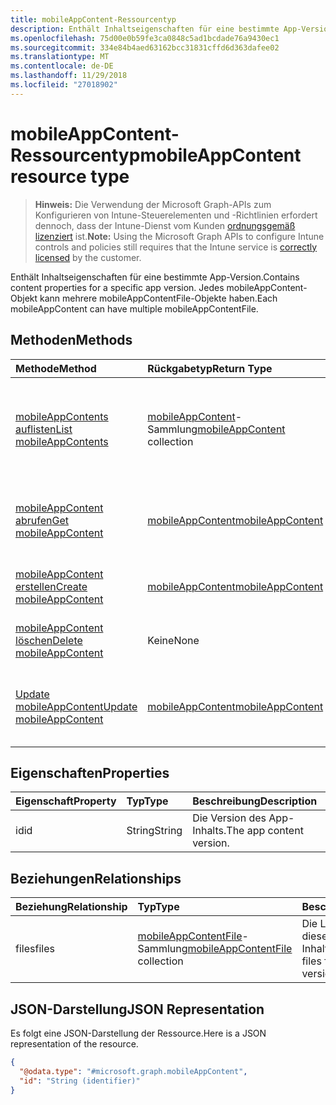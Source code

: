 ```yaml
---
title: mobileAppContent-Ressourcentyp
description: Enthält Inhaltseigenschaften für eine bestimmte App-Version. Jedes mobileAppContent-Objekt kann mehrere mobileAppContentFile-Objekte haben.
ms.openlocfilehash: 75d00e0b59fe3ca0848c5ad1bcdade76a9430ec1
ms.sourcegitcommit: 334e84b4aed63162bcc31831cffd6d363dafee02
ms.translationtype: MT
ms.contentlocale: de-DE
ms.lasthandoff: 11/29/2018
ms.locfileid: "27018902"
---
```

# <a name="mobileappcontent-resource-type"></a><span data-ttu-id="fe083-104">mobileAppContent-Ressourcentyp</span><span class="sxs-lookup"><span data-stu-id="fe083-104">mobileAppContent resource type</span></span>

> <span data-ttu-id="fe083-105">**Hinweis:** Die Verwendung der Microsoft Graph-APIs zum Konfigurieren von Intune-Steuerelementen und -Richtlinien erfordert dennoch, dass der Intune-Dienst vom Kunden [ordnungsgemäß lizenziert](https://go.microsoft.com/fwlink/?linkid=839381) ist.</span><span class="sxs-lookup"><span data-stu-id="fe083-105">**Note:** Using the Microsoft Graph APIs to configure Intune controls and policies still requires that the Intune service is [correctly licensed](https://go.microsoft.com/fwlink/?linkid=839381) by the customer.</span></span>

<span data-ttu-id="fe083-106">Enthält Inhaltseigenschaften für eine bestimmte App-Version.</span><span class="sxs-lookup"><span data-stu-id="fe083-106">Contains content properties for a specific app version.</span></span> <span data-ttu-id="fe083-107">Jedes mobileAppContent-Objekt kann mehrere mobileAppContentFile-Objekte haben.</span><span class="sxs-lookup"><span data-stu-id="fe083-107">Each mobileAppContent can have multiple mobileAppContentFile.</span></span>
## <a name="methods"></a><span data-ttu-id="fe083-108">Methoden</span><span class="sxs-lookup"><span data-stu-id="fe083-108">Methods</span></span>
|<span data-ttu-id="fe083-109">Methode</span><span class="sxs-lookup"><span data-stu-id="fe083-109">Method</span></span>|<span data-ttu-id="fe083-110">Rückgabetyp</span><span class="sxs-lookup"><span data-stu-id="fe083-110">Return Type</span></span>|<span data-ttu-id="fe083-111">Beschreibung</span><span class="sxs-lookup"><span data-stu-id="fe083-111">Description</span></span>|
|:---|:---|:---|
|[<span data-ttu-id="fe083-112">mobileAppContents auflisten</span><span class="sxs-lookup"><span data-stu-id="fe083-112">List mobileAppContents</span></span>](../api/intune-apps-mobileappcontent-list.md)|<span data-ttu-id="fe083-113">[mobileAppContent](../resources/intune-apps-mobileappcontent.md)-Sammlung</span><span class="sxs-lookup"><span data-stu-id="fe083-113">[mobileAppContent](../resources/intune-apps-mobileappcontent.md) collection</span></span>|<span data-ttu-id="fe083-114">Auflisten von Eigenschaften und Beziehungen der [mobileAppContent](../resources/intune-apps-mobileappcontent.md)-Objekte.</span><span class="sxs-lookup"><span data-stu-id="fe083-114">List properties and relationships of the [mobileAppContent](../resources/intune-apps-mobileappcontent.md) objects.</span></span>|
|[<span data-ttu-id="fe083-115">mobileAppContent abrufen</span><span class="sxs-lookup"><span data-stu-id="fe083-115">Get mobileAppContent</span></span>](../api/intune-apps-mobileappcontent-get.md)|[<span data-ttu-id="fe083-116">mobileAppContent</span><span class="sxs-lookup"><span data-stu-id="fe083-116">mobileAppContent</span></span>](../resources/intune-apps-mobileappcontent.md)|<span data-ttu-id="fe083-117">Lesen von Eigenschaften und Beziehungen des [mobileAppContent](../resources/intune-apps-mobileappcontent.md)-Objekts.</span><span class="sxs-lookup"><span data-stu-id="fe083-117">Read properties and relationships of the [mobileAppContent](../resources/intune-apps-mobileappcontent.md) object.</span></span>|
|[<span data-ttu-id="fe083-118">mobileAppContent erstellen</span><span class="sxs-lookup"><span data-stu-id="fe083-118">Create mobileAppContent</span></span>](../api/intune-apps-mobileappcontent-create.md)|[<span data-ttu-id="fe083-119">mobileAppContent</span><span class="sxs-lookup"><span data-stu-id="fe083-119">mobileAppContent</span></span>](../resources/intune-apps-mobileappcontent.md)|<span data-ttu-id="fe083-120">Erstellen eines neuen [mobileAppContent](../resources/intune-apps-mobileappcontent.md)-Objekts.</span><span class="sxs-lookup"><span data-stu-id="fe083-120">Create a new [mobileAppContent](../resources/intune-apps-mobileappcontent.md) object.</span></span>|
|[<span data-ttu-id="fe083-121">mobileAppContent löschen</span><span class="sxs-lookup"><span data-stu-id="fe083-121">Delete mobileAppContent</span></span>](../api/intune-apps-mobileappcontent-delete.md)|<span data-ttu-id="fe083-122">Keine</span><span class="sxs-lookup"><span data-stu-id="fe083-122">None</span></span>|<span data-ttu-id="fe083-123">Löscht eine [mobileAppContent](../resources/intune-apps-mobileappcontent.md)-Ressource.</span><span class="sxs-lookup"><span data-stu-id="fe083-123">Deletes a [mobileAppContent](../resources/intune-apps-mobileappcontent.md).</span></span>|
|[<span data-ttu-id="fe083-124">Update mobileAppContent</span><span class="sxs-lookup"><span data-stu-id="fe083-124">Update mobileAppContent</span></span>](../api/intune-apps-mobileappcontent-update.md)|[<span data-ttu-id="fe083-125">mobileAppContent</span><span class="sxs-lookup"><span data-stu-id="fe083-125">mobileAppContent</span></span>](../resources/intune-apps-mobileappcontent.md)|<span data-ttu-id="fe083-126">Aktualisieren der Eigenschaften eines [mobileAppContent](../resources/intune-apps-mobileappcontent.md)-Objekts.</span><span class="sxs-lookup"><span data-stu-id="fe083-126">Update the properties of a [mobileAppContent](../resources/intune-apps-mobileappcontent.md) object.</span></span>|

## <a name="properties"></a><span data-ttu-id="fe083-127">Eigenschaften</span><span class="sxs-lookup"><span data-stu-id="fe083-127">Properties</span></span>
|<span data-ttu-id="fe083-128">Eigenschaft</span><span class="sxs-lookup"><span data-stu-id="fe083-128">Property</span></span>|<span data-ttu-id="fe083-129">Typ</span><span class="sxs-lookup"><span data-stu-id="fe083-129">Type</span></span>|<span data-ttu-id="fe083-130">Beschreibung</span><span class="sxs-lookup"><span data-stu-id="fe083-130">Description</span></span>|
|:---|:---|:---|
|<span data-ttu-id="fe083-131">id</span><span class="sxs-lookup"><span data-stu-id="fe083-131">id</span></span>|<span data-ttu-id="fe083-132">String</span><span class="sxs-lookup"><span data-stu-id="fe083-132">String</span></span>|<span data-ttu-id="fe083-133">Die Version des App-Inhalts.</span><span class="sxs-lookup"><span data-stu-id="fe083-133">The app content version.</span></span>|

## <a name="relationships"></a><span data-ttu-id="fe083-134">Beziehungen</span><span class="sxs-lookup"><span data-stu-id="fe083-134">Relationships</span></span>
|<span data-ttu-id="fe083-135">Beziehung</span><span class="sxs-lookup"><span data-stu-id="fe083-135">Relationship</span></span>|<span data-ttu-id="fe083-136">Typ</span><span class="sxs-lookup"><span data-stu-id="fe083-136">Type</span></span>|<span data-ttu-id="fe083-137">Beschreibung</span><span class="sxs-lookup"><span data-stu-id="fe083-137">Description</span></span>|
|:---|:---|:---|
|<span data-ttu-id="fe083-138">files</span><span class="sxs-lookup"><span data-stu-id="fe083-138">files</span></span>|<span data-ttu-id="fe083-139">[mobileAppContentFile](../resources/intune-apps-mobileappcontentfile.md)-Sammlung</span><span class="sxs-lookup"><span data-stu-id="fe083-139">[mobileAppContentFile](../resources/intune-apps-mobileappcontentfile.md) collection</span></span>|<span data-ttu-id="fe083-140">Die Liste der Dateien für diese App-Inhaltsversion.</span><span class="sxs-lookup"><span data-stu-id="fe083-140">The list of files for this app content version.</span></span>|

## <a name="json-representation"></a><span data-ttu-id="fe083-141">JSON-Darstellung</span><span class="sxs-lookup"><span data-stu-id="fe083-141">JSON Representation</span></span>
<span data-ttu-id="fe083-142">Es folgt eine JSON-Darstellung der Ressource.</span><span class="sxs-lookup"><span data-stu-id="fe083-142">Here is a JSON representation of the resource.</span></span>
<!-- {
  "blockType": "resource",
  "keyProperty": "id",
  "@odata.type": "microsoft.graph.mobileAppContent"
}
-->
``` json
{
  "@odata.type": "#microsoft.graph.mobileAppContent",
  "id": "String (identifier)"
}
```



